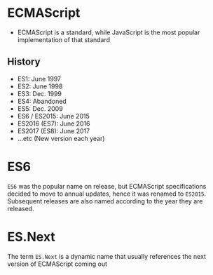 # ECMAScript

- ECMAScript is a standard, while JavaScript is the most popular implementation of that standard

## History

- ES1: June 1997
- ES2: June 1998
- ES3: Dec. 1999
- ES4: Abandoned
- ES5: Dec. 2009
- ES6 / ES2015: June 2015
- ES2016 (ES7): June 2016
- ES2017 (ES8): June 2017
- ...etc (New version each year)

# ES6

`ES6` was the popular name on release, but ECMAScript specifications decided to move to annual updates, hence it was renamed to `ES2015`. Subsequent releases are also named according to the year they are released.

# ES.Next

The term `ES.Next` is a dynamic name that usually references the next version of ECMAScript coming out